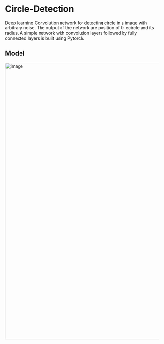 # Circle-Detection

Deep learning Convolution network for detecting circle in a image with arbitrary noise. The output of the network are position of th ecircle and its radius. A simple network with convolution layers followed by fully connected layers is built using Pytorch.

## Model

<img width="902" alt="image" src="https://user-images.githubusercontent.com/45058906/227034313-13c3efa7-68e7-42ee-a030-ffaf913671af.png">





